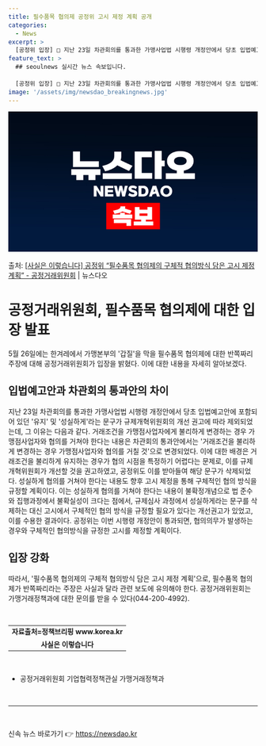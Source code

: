 ```yaml
---
title: 필수품목 협의제 공정위 고시 제정 계획 공개
categories:
  - News
excerpt: >
  [공정위 입장] □ 지난 23일 차관회의를 통과한 가맹사업법 시행령 개정안에서 당초 입법예고안에 포함되어 있…
feature_text: >
  ## seoulnews 실시간 뉴스 속보입니다.

  [공정위 입장] □ 지난 23일 차관회의를 통과한 가맹사업법 시행령 개정안에서 당초 입법예고안에 포함되어 있…
image: '/assets/img/newsdao_breakingnews.jpg'
---
```


![뉴스다오 속보](/assets/img/newsdao_breakingnews.jpg)

<p>출처: <a href="https://newsdao.kr/3936" rel="dofollow">[사실은 이렇습니다] 공정위 “필수품목 협의제의 구체적 협의방식 담은 고시 제정 계획” - 공정거래위원회</a> | 뉴스다오</p>

<h1>공정거래위원회, 필수품목 협의제에 대한 입장 발표</h1>
<p data-ke-size="size16">5월 26일에는 한겨레에서 가맹본부의 '갑질'을 막을 필수품목 협의제에 대한 반쪽짜리 주장에 대해 공정거래위원회가 입장을 밝혔다. 이에 대한 내용을 자세히 알아보겠다.</p>
<h2 data-ke-size="size26">입법예고안과 차관회의 통과안의 차이</h2>
<p data-ke-size="size16">지난 23일 차관회의를 통과한 가맹사업법 시행령 개정안에서 당초 입법예고안에 포함되어 있던 '유지' 및 '성실하게'라는 문구가 규제개혁위원회의 개선 권고에 따라 제외되었는데, 그 이유는 다음과 같다. 거래조건을 가맹점사업자에게 불리하게 변경하는 경우 가맹점사업자와 협의를 거쳐야 한다는 내용은 차관회의 통과안에서는 '거래조건을 불리하게 변경하는 경우 가맹점사업자와 협의를 거칠 것'으로 변경되었다. 이에 대한 배경은 거래조건을 불리하게 유지하는 경우가 협의 시점을 특정하기 어렵다는 문제로, 이를 규제개혁위원회가 개선할 것을 권고하였고, 공정위도 이를 받아들여 해당 문구가 삭제되었다. 성실하게 협의를 거쳐야 한다는 내용도 향후 고시 제정을 통해 구체적인 협의 방식을 규정할 계획이다. 이는 성실하게 협의를 거쳐야 한다는 내용이 불확정개념으로 법 준수와 집행과정에서 불확실성이 크다는 점에서, 규제심사 과정에서 성실하게라는 문구를 삭제하는 대신 고시에서 구체적인 협의 방식을 규정할 필요가 있다는 개선권고가 있었고, 이를 수용한 결과이다. 공정위는 이번 시행령 개정안이 통과되면, 협의의무가 발생하는 경우와 구체적인 협의방식을 규정한 고시를 제정할 계획이다.</p>
<h2 data-ke-size="size26">입장 강화</h2>
<p data-ke-size="size16">따라서, '필수품목 협의제의 구체적 협의방식 담은 고시 제정 계획'으로, 필수품목 협의제가 반쪽짜리라는 주장은 사실과 달라 관련 보도에 유의해야 한다. 공정거래위원회는 가맹거래정책과에 대한 문의를 받을 수 있다(044-200-4992).</p>
<p data-ke-size="size16">&nbsp;</p>
<table>
	<tbody>
		<tr>
			<td style="text-align: center; height: 17px;"><b>자료출처=정책브리핑 www.korea.kr</b></td>
		</tr>
		<tr>
			<td style="text-align: center; height: 17px;"><b>사실은 이렇습니다</b></td>
		</tr>
	</tbody>
</table>
<p data-ke-size="size16">&nbsp;</p>
<ul>
	<li>공정거래위원회 기업협력정책관실 가맹거래정책과</li>
</ul>
<p data-ke-size="size16">&nbsp;</p>
<hr>
<p data-ke-size="size16">&nbsp;</p> 

신속 뉴스 바로가기 👉 <a href="https://newsdao.kr" rel="dofollow">https://newsdao.kr</a>



